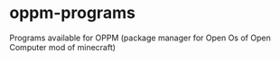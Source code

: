 # oppm-programs
Programs available for OPPM (package manager for Open Os of Open Computer mod of minecraft)
